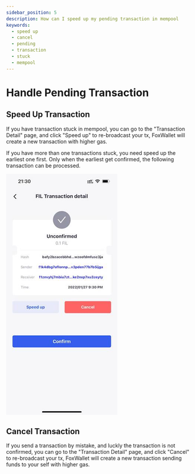 ```yaml
---
sidebar_position: 5
description: How can I speed up my pending transaction in mempool
keywords:
  - speed up
  - cancel
  - pending
  - transaction
  - stuck
  - mempool
---
```


# Handle Pending Transaction

## Speed Up Transaction
If you have transaction stuck in mempool, you can go to the "Transaction Detail" page, and click "Speed up" to re-broadcast your tx, FoxWallet will create a new transaction with higher gas.

If you have more than one transactions stuck, you need speed up the earliest one first. Only when the earliest get confirmed, the following transaction can be processed.

![](./img/pending.jpg)

## Cancel Transaction
If you send a transaction by mistake, and luckly the transaction is not confirmed, you can go to the "Transaction Detail" page, and click "Cancel" to re-broadcast your tx, FoxWallet will create a new transaction sending funds to your self with higher gas.



